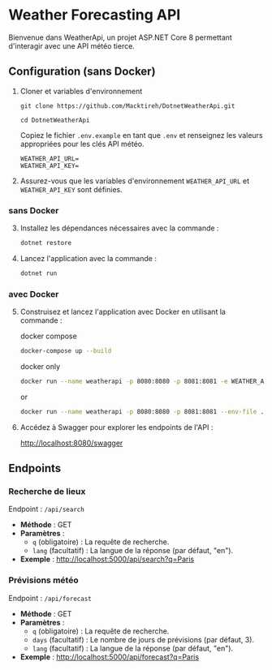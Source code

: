 # Weather Forecasting API

Bienvenue dans WeatherApi, un projet ASP.NET Core 8 permettant d'interagir avec une API météo tierce.

## Configuration (sans Docker)

1. Cloner et variables d'environnement

    ```plaintext
    git clone https://github.com/Macktireh/DotnetWeatherApi.git
    ```
    
    ```plaintext
    cd DotnetWeatherApi
    ```

    Copiez le fichier `.env.example` en tant que `.env` et renseignez les valeurs appropriées pour les clés API météo.

    ```plaintext
    WEATHER_API_URL=
    WEATHER_API_KEY=
    ```

2. Assurez-vous que les variables d'environnement `WEATHER_API_URL` et `WEATHER_API_KEY` sont définies.

### sans Docker

3. Installez les dépendances nécessaires avec la commande :

    ```bash
    dotnet restore
    ```

4. Lancez l'application avec la commande :

    ```bash
    dotnet run
    ```

### avec Docker

5. Construisez et lancez l'application avec Docker en utilisant la commande :

    docker compose

    ```bash
    docker-compose up --build
    ```

    docker only

    ```bash
    docker run --name weatherapi -p 8080:8080 -p 8081:8081 -e WEATHER_API_URL=YOUR_WEATHER_API_URL -e WEATHER_API_KEY=YOUR_WEATHER_API_KEY macktireh/weatherapi:1.0 
    ```

    or

    ```bash
    docker run --name weatherapi -p 8080:8080 -p 8081:8081 --env-file .env macktireh/weatherapi:1.0 
    ```

6. Accédez à Swagger pour explorer les endpoints de l'API :

    [http://localhost:8080/swagger](http://localhost:8080/swagger)


## Endpoints

### Recherche de lieux

Endpoint : `/api/search`

- **Méthode** : GET
- **Paramètres** :
  - `q` (obligatoire) : La requête de recherche.
  - `lang` (facultatif) : La langue de la réponse (par défaut, "en").
- **Exemple** : [http://localhost:5000/api/search?q=Paris](http://localhost:5000/api/search?q=Paris)

### Prévisions météo

Endpoint : `/api/forecast`

- **Méthode** : GET
- **Paramètres** :
  - `q` (obligatoire) : La requête de recherche.
  - `days` (facultatif) : Le nombre de jours de prévisions (par défaut, 3).
  - `lang` (facultatif) : La langue de la réponse (par défaut, "en").
- **Exemple** : [http://localhost:5000/api/forecast?q=Paris](http://localhost:5000/api/forecast?q=Paris)


